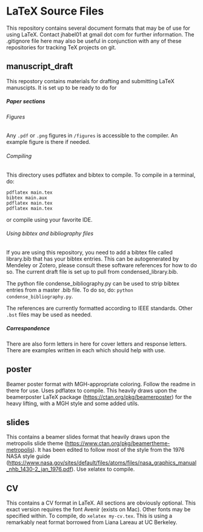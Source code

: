 # LaTeX Source Files

This repository contains several document formats that may be of use for using LaTeX. Contact jhabel01 at gmail dot com for further information.
The .gitignore file here may also be useful in conjunction with any of these repositories for tracking TeX projects on git.

## manuscript_draft
This repostory contains materials for drafting and submitting LaTeX manuscipts. It is set up to be ready to do for 

##### Paper sections

###### Figures
Any `.pdf` or `.png` figures in `/figures` is accessible to the compiler. An example figure is there if needed.

###### Compiling
This directory uses pdflatex and bibtex to compile. To compile in a terminal, do:
```
pdflatex main.tex
bibtex main.aux
pdflatex main.tex
pdflatex main.tex
```
or compile using your favorite IDE.

###### Using bibtex and bibliography files
If you are using this repository, you need to add a bibtex file called library.bib that has your bibtex entries. 
This can be autogenerated by Mendeley or Zotero, please consult these software references for how to do so.
The current draft file is set up to pull from condensed_library.bib.

The python file condense_bibliography.py can be used to strip bibtex entries from a master .bib file. To do so, do:
`python condense_bibliography.py`.

The references are currently formatted according to IEEE standards. Other `.bst` files may be used as needed.

##### Correspondence
There are also form letters in here for cover letters and response letters. There are examples written in each which should help with use.

## poster
Beamer poster format with MGH-appropriate coloring. Follow the readme in there for use. Uses pdflatex to compile. This heavily draws upon the beamerposter LaTeX package (https://ctan.org/pkg/beamerposter) for the heavy lifting, with a MGH style and some added utils.

## slides
This contains a beamer slides format that heavily draws upon the metropolis slide theme (https://www.ctan.org/pkg/beamertheme-metropolis). It has been edited to follow most of the style from the 1976 NASA style guide (https://www.nasa.gov/sites/default/files/atoms/files/nasa_graphics_manual_nhb_1430-2_jan_1976.pdf). Use xelatex to compile.

## CV
This contains a CV format in LaTeX. All sections are obviously optional. This exact version requires the font Avenir (exists on Mac). Other fonts may be specified within. To compile, do `xelatex my-cv.tex`. This is using a remarkably neat format borrowed from Liana Lareau at UC Berkeley.

